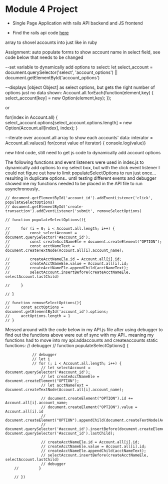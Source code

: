 # Module 4 Project

* Single Page Application with rails API backend and JS frontend

* Find the rails api code [here](https://github.com/botto54/js-project-backend-rails-api)

array to shovel accounts into just like in ruby

Assignment: auto populate forms to show account name in select field, see code below that needs to be changed

<!-- <div class="input-field" id="account_id">
    <p><select name="account_id" id="account_id" class="account-name">
        <option value="none"selected>None</option>
        <option value="1">1</option>
        <option value="2">2</option>
        <option value="3">3</option>
        <option value="4">4</option>
</select></p> -->

--set variable to dynamically add options to select:
let select_account = document.querySelector('select', 'account_options') || document.getElementById('account_options')

--displays [object Object] as select options, but gets the right number of options just no data shown:
Account.all.forEach(function(element,key) {
    select_account[key] = new Option(element,key);
});

or

for(index in Account.all) {
    select_account.options[select_account.options.length] = new Option(Account.all[index], index);
}

--iterate over account.all array to show each accounts' data:
interator = Account.all.values()
for(const value of iterator) { console.log(value)}

new html code, still need to get js code to dynamically add account options
        <!-- <div class="input-field">
            <p><select name="account_options" id="account_options" class="account_options">
        -->

The following functions and event listeners were used in index.js to dynamically add options to my select box, but with the click event listener I could not figure out how to limit populateSelectOptions to run just once... resulting in duplicate options.. until testing different events and debugger showed me my functions needed to be placed in the API file to run asynchronously..


    // document.getElementById('account_id').addEventListener('click', populateSelectOptions)
    // document.getElementById('create-transaction').addEventListener('submit', removeSelectOptions)

    // function populateSelectOptions(){

    //     for (i = 0; i < Account.all.length; i++) { 
    //         const selectAccount = document.querySelector('#account_id');
    //         const createAcctNameEle = document.createElement("OPTION");
    //         const acctNameText = document.createTextNode(Account.all[i].account_name);

    //         createAcctNameEle.id = Account.all[i].id;
    //         createAcctNameEle.value = Account.all[i].id;
    //         createAcctNameEle.appendChild(acctNameText);
    //         selectAccount.insertBefore(createAcctNameEle, selectAccount.lastChild)

    //     }

    // }

    // function removeSelectOptions(){
    //     const acctOptions = document.getElementById('account_id').options;
    //     acctOptions.length = 1
    // }

Messed around with the code below in my API.js file after using debugger to find out the functions above were out of sync with my API.. meaning my functions had to move into my api:addaccounts and createaccounts static functions:
            // debugger
            // function populateSelectOptions() {

                // debugger
                // let i
                // for (; i < Account.all.length; i++) { 
                    // let selectAccount = document.querySelector('#account_id');
                    // let createAcctNameEle = document.createElement("OPTION");
                    // let acctNameText = document.createTextNode(Account.all[i].account_name);

                    // document.createElement("OPTION").id += Account.all[i].account_name;
                    // document.createElement("OPTION").value = Account.all[i].id
                    // document.createElement("OPTION").appendChild(document.createTextNode(Account.all[i].account_name));
                    // document.querySelector('#account_id').insertBefore(document.createElement("OPTION"), document.querySelector('#account_id').lastChild);

                    // createAcctNameEle.id = Account.all[i].id;
                    // createAcctNameEle.value = Account.all[i].id;
                    // createAcctNameEle.appendChild(acctNameText);
                    // selectAccount.insertBefore(createAcctNameEle, selectAccount.lastChild)
                    // debugger
        //         }
            
        // })